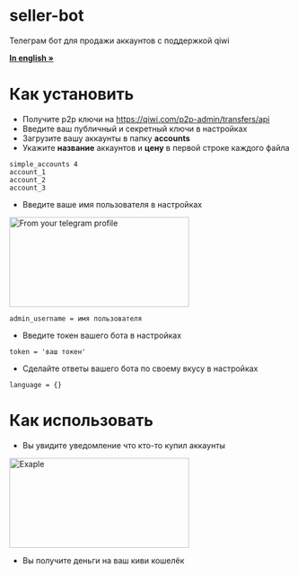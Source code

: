 # seller-bot
Телеграм бот для продажи аккаунтов с поддержкой qiwi

<a href="https://github.com/RoboSnowWorld/seller-bot"><strong>In english »</strong></a>
# Как установить
* Получите p2p ключи на https://qiwi.com/p2p-admin/transfers/api
* Введите ваш публичный и секретный ключи в настройках
* Загрузите вашу аккаунты в папку **accounts**
* Укажите **название** аккаунтов и **цену** в первой строке каждого файла
```
simple_accounts 4
account_1
account_2
account_3
```
* Введите ваше имя пользователя в настройках
<img src="https://i.imgur.com/JjL5Mys.jpg" alt="From your telegram profile" width="320" height="160">

```
admin_username = имя пользователя
```
* Введите токен вашего бота в настройках
```
token = 'ваш токен'
```
* Сделайте ответы вашего бота по своему вкусу в настройках
```
language = {}
```

# Как использовать
* Вы увидите уведомление что кто-то купил аккаунты
<img src="https://i.imgur.com/NxCcXWc.jpg" alt="Exaple" width="320" height="160">

* Вы получите деньги на ваш киви кошелёк
